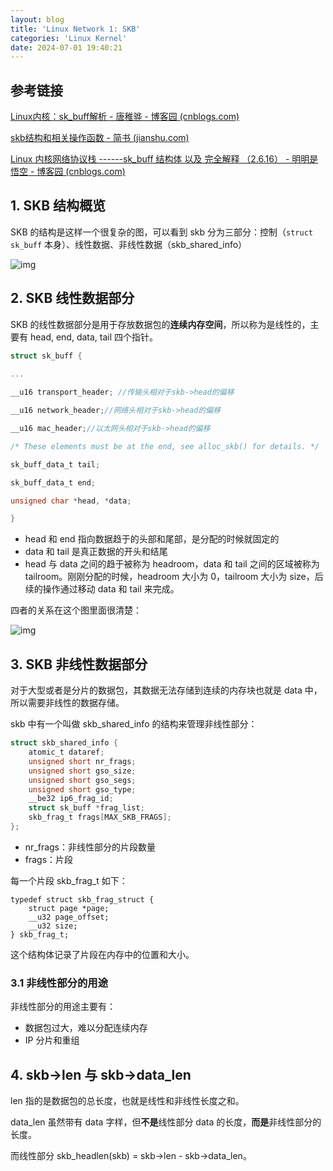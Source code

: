 ```yaml
---
layout: blog
title: 'Linux Network 1: SKB'
categories: 'Linux Kernel'
date: 2024-07-01 19:40:21
---
```


## 参考链接

[Linux内核：sk_buff解析 - 唐稚骅 - 博客园 (cnblogs.com)](https://www.cnblogs.com/tzh36/p/5424564.html)

[skb结构和相关操作函数 - 简书 (jianshu.com)](https://www.jianshu.com/p/3c5d5fa339fc)

[Linux 内核网络协议栈 ------sk_buff 结构体 以及 完全解释 （2.6.16） - 明明是悟空 - 博客园 (cnblogs.com)](https://www.cnblogs.com/x_wukong/p/6650056.html)

## 1. SKB 结构概览

SKB 的结构是这样一个很复杂的图，可以看到 skb 分为三部分：控制（`struct sk_buff` 本身）、线性数据、非线性数据（skb_shared_info）

![img](/images/Linux-Network-1-SKB/SouthEast.png)

## 2. SKB 线性数据部分

SKB 的线性数据部分是用于存放数据包的**连续内存空间**，所以称为是线性的，主要有 head, end, data, tail 四个指针。

```C
struct sk_buff {
    
...

__u16 transport_header; //传输头相对于skb->head的偏移

__u16 network_header;//网络头相对于skb->head的偏移

__u16 mac_header;//以太网头相对于skb->head的偏移

/* These elements must be at the end, see alloc_skb() for details. */

sk_buff_data_t tail;

sk_buff_data_t end;

unsigned char *head, *data;

}
```

- head 和 end 指向数据趋于的头部和尾部，是分配的时候就固定的
- data 和 tail 是真正数据的开头和结尾
- head 与 data 之间的趋于被称为 headroom，data 和 tail 之间的区域被称为 tailroom。刚刚分配的时候，headroom 大小为 0，tailroom 大小为 size，后续的操作通过移动 data 和 tail 来完成。

四者的关系在这个图里面很清楚：

![img](/images/Linux-Network-1-SKB/941007-20160423142022179-2013851116.jpg)

## 3. SKB 非线性数据部分

对于大型或者是分片的数据包，其数据无法存储到连续的内存块也就是 data 中，所以需要非线性的数据存储。

skb 中有一个叫做 skb_shared_info 的结构来管理非线性部分：

```C
struct skb_shared_info {
    atomic_t dataref;
    unsigned short nr_frags;
    unsigned short gso_size;
    unsigned short gso_segs;
    unsigned short gso_type;
    __be32 ip6_frag_id;
    struct sk_buff *frag_list;
    skb_frag_t frags[MAX_SKB_FRAGS];
};
```

- nr_frags：非线性部分的片段数量
- frags：片段

每一个片段 skb_frag_t 如下：

```
typedef struct skb_frag_struct {
    struct page *page;
    __u32 page_offset;
    __u32 size;
} skb_frag_t;
```

这个结构体记录了片段在内存中的位置和大小。

### 3.1 非线性部分的用途

非线性部分的用途主要有：

- 数据包过大，难以分配连续内存
- IP 分片和重组

## 4. skb->len 与 skb->data_len

len 指的是数据包的总长度，也就是线性和非线性长度之和。

data_len 虽然带有 data 字样，但**不是**线性部分 data 的长度，**而是**非线性部分的长度。

而线性部分 skb_headlen(skb) = skb->len - skb->data_len。
